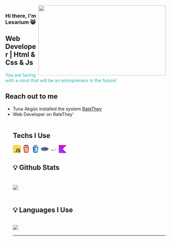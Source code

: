 <img src="https://media.giphy.com/media/L1R1tvI9svkIWwpVYr/giphy.gif" align="right" width="400" height="220">

### Hi there, I'm Lexarium :smile_cat:

## Web Developer | Html & Css & Js

<font color="#23ab42b">You are facing with a mind that will be an entrepreneur in the future! </font>

## Reach out to me

<ul>
<li>Tuna Akgün installed the system <a href="https://www.instagram.com/ratethey/">RateThey</a>
<li>Web Developer on RateThey'



[youtube]:https://www.youtube.com/channel/UCqELiWvvnwxRjdaFW_FnTig
[instagram]:https://www.instagram.com/tuna.akgn/
[discord]:https://discord.gg/QUr9wBqg

<br/>
<br/>

## Techs I Use


<img src="https://raw.githubusercontent.com/github/explore/80688e429a7d4ef2fca1e82350fe8e3517d3494d/topics/javascript/javascript.png" width="25" height="25">
<img src="https://raw.githubusercontent.com/github/explore/80688e429a7d4ef2fca1e82350fe8e3517d3494d/topics/html/html.png" width="25" height="25">
<img src="https://raw.githubusercontent.com/github/explore/80688e429a7d4ef2fca1e82350fe8e3517d3494d/topics/css/css.png" width="25" height="25">
<img src="https://raw.githubusercontent.com/github/explore/80688e429a7d4ef2fca1e82350fe8e3517d3494d/topics/php/php.png" width="25" height="25">
<img src="https://raw.githubusercontent.com/github/explore/80688e429a7d4ef2fca1e82350fe8e3517d3494d/topics/mysql/mysql.png" width="25" height="25">
<img src="https://raw.githubusercontent.com/github/explore/80688e429a7d4ef2fca1e82350fe8e3517d3494d/topics/kotlin/kotlin.png" width="25" height="25">

<br>


## <summary>:bulb: Github Stats</summary> <br>
<img src="https://github-readme-stats.vercel.app/api?username=lexarium&theme=radical"> 
<br> <br>

## :bulb: Languages I Use 
<br>

<img src="https://github-readme-stats.vercel.app/api/top-langs/?username=lexarium&layout=compact&theme=radical">

--------------------------



